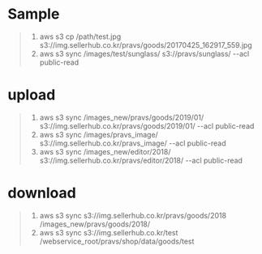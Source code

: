 # Sample
> 1. aws s3 cp /path/test.jpg s3://img.sellerhub.co.kr/pravs/goods/20170425_162917_559.jpg
> 2. aws s3 sync /images/test/sunglass/ s3://pravs/sunglass/ --acl public-read

# upload
> 1. aws s3 sync /images_new/pravs/goods/2019/01/ s3://img.sellerhub.co.kr/pravs/goods/2019/01/ --acl public-read 
> 2. aws s3 sync /images/pravs_image/ s3://img.sellerhub.co.kr/pravs_image/ --acl public-read 
> 3. aws s3 sync /images_new/editor/2018/ s3://img.sellerhub.co.kr/pravs/editor/2018/ --acl public-read 

# download
> 1. aws s3 sync s3://img.sellerhub.co.kr/pravs/goods/2018 /images_new/pravs/goods/2018/
> 2. aws s3 sync s3://img.sellerhub.co.kr/test /webservice_root/pravs/shop/data/goods/test 
